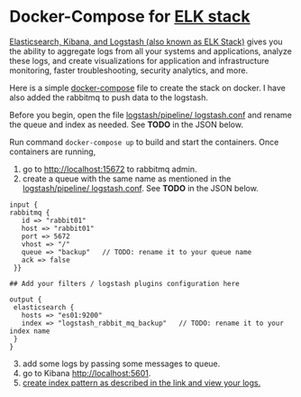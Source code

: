 # Docker-Compose for [ELK stack](https://www.elastic.co/elastic-stack?ultron=B-Stack-Trials-AMER-US-C&gambit=Stack-ELK-Exact&blade=adwords-s&hulk=paid&Device=c&thor=elk%20stack&gclid=Cj0KCQiAmKiQBhClARIsAKtSj-lf1j3rNlwsu6tWZzoNYQGpnbrgNGGSEByo-38HHdHw3COSNEY93SQaAnOVEALw_wcB)

[Elasticsearch, Kibana, and Logstash (also known as ELK Stack)](https://www.elastic.co/elastic-stack?ultron=B-Stack-Trials-AMER-US-C&gambit=Stack-ELK-Exact&blade=adwords-s&hulk=paid&Device=c&thor=elk%20stack&gclid=Cj0KCQiAmKiQBhClARIsAKtSj-lf1j3rNlwsu6tWZzoNYQGpnbrgNGGSEByo-38HHdHw3COSNEY93SQaAnOVEALw_wcB) gives you the ability to aggregate logs from all your systems and applications, analyze these logs, and create visualizations for application and infrastructure monitoring, faster troubleshooting, security analytics, and more.

Here is a simple [docker-compose](https://github.com/ripplejb/ekl-stack/blob/master/docker-compose.yml) file to create the stack on docker. I have also added the rabbitmq to push data to the logstash.

Before you begin, open the file [logstash/pipeline/ logstash.conf](https://github.com/ripplejb/ekl-stack/blob/master/logstash/pipeline/logstash.conf) and rename the queue and index as needed. See **TODO** in the JSON below.

Run command `docker-compose up` to build and start the containers.
Once containers are running, 
1. go to [http://localhost:15672](http://localhost:15672) to rabbitmq admin. 
2. create a queue with the same name as mentioned in the [logstash/pipeline/ logstash.conf](https://github.com/ripplejb/ekl-stack/blob/master/logstash/pipeline/logstash.conf). See **TODO** in the JSON below.
 ```
input {
rabbitmq {
    id => "rabbit01"
    host => "rabbit01"
    port => 5672
    vhost => "/"
    queue => "backup"   // TODO: rename it to your queue name
    ack => false
  }}

## Add your filters / logstash plugins configuration here

output {
  elasticsearch {
    hosts => "es01:9200"
    index => "logstash_rabbit_mq_backup"   // TODO: rename it to your index name
  }
}
```
3. add some logs by passing some messages to queue.
4. go to Kibana [http://localhost:5601](http://localhost:5601).
5. [create index pattern as described in the link and view your logs.](https://www.elastic.co/guide/en/kibana/7.17/index-patterns.html)
